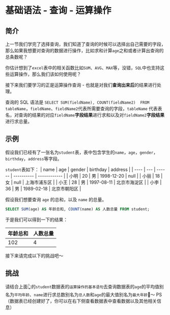 # 基础语法 - 查询 - 运算操作

## 简介

上一节我们学完了选择查询，我们知道了查询的时候可以选择出自己需要的字段，那么如果我想要对查询的数据进行操作，比如求和计算`age`之和或者计算出查询的总条数呢？

你估计想到了`excel`表中的相关函数比如`SUM`、`AVG`、`MAX`等，没错，`SQL`中也支持这些运算操作，那么我们该如何使用呢？

接下来我们要学习的正是运算操作查询 - 也就是对我们**查询出来后**的结果进行处理。

查询的 SQL 语法是 `SELECT SUM(fieldName), COUNT(fieldName2)  FROM tableName`，`fieldName`、`fieldName2`代表所需要查询的字段，`tableName` 代表表名，对查询的结果的对应`fieldName`**字段结果**进行求和以及对`fieldName2`**字段结果**进行求总量。



## 示例

假设我们已经有了一张名为`student`表，表中包含学生的`name`，`age`，`gender`，`birthday`，`address`等字段。

`student`表如下：
| name | age | gender | birthday   | address      |
| ---- | --- | ------ | ---------- | ------------ |
| 小明 | 20  | 男     | 1998-12-20 | null         |
| 小丽 | 18  | 女     | null       | 上海市浦东区 |
| 小王 | 28  | 男     | 1997-08-11 | 北京市海淀区 |
| 小李 | 36  | 男     | 1989-02-18 | 北京市朝阳区 |

假设我们想要查询 `age` 的总和，以及 `name` 的总量。

```sql
SELECT SUM(age) AS 年龄总和, COUNT(name) AS 人数总量 FROM student;
```

于是我们可以得到一下的结果：

| 年龄总和 | 人数总量 |
| -------- | -------- |
| 102      | 4        |

接下来请完成以下的挑战吧～

## 挑战
请结合上面👆的`student`数据表的`运算操作的基本语句`去查询数据表的`age`的平均值别名为`平均年龄`、`name`进行求总数别名为`总人数`和`age`的最大值别名为`最大年龄`🌈～
PS（数据表已经创建好了，你可以在右下侧查看数据表中查看数据以及其他相关信息）